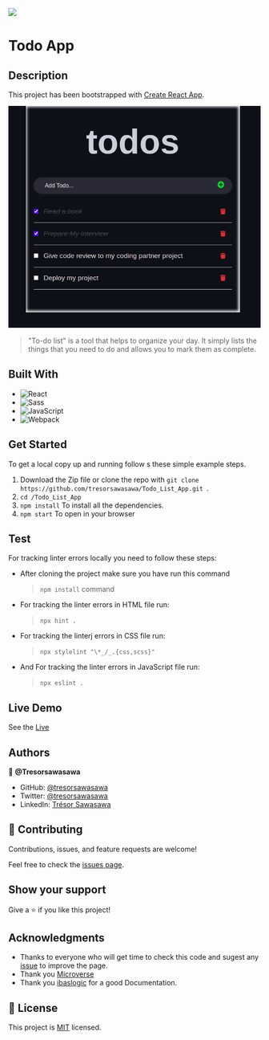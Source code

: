 ![](https://img.shields.io/badge/Microverse-blueviolet)

# Todo App

## Description

This project has been bootstrapped with [Create React App](https://github.com/facebook/create-react-app).

![App View](./src/assets/images/react-todo-app.png)

> "To-do list" is a tool that helps to organize your day. It simply lists the things that you need to do and allows you to mark them as complete.

## Built With

- ![React](https://img.shields.io/badge/-React-000000?style=flat&logo=react)
- ![Sass](https://img.shields.io/badge/-Sass-000000?style=flat&logo=sass&logoColor=ffffff&labelColor=%23CC6699)
- ![JavaScript](https://img.shields.io/badge/-JavaScript-000000?style=flat&logo=javascript)
- ![Webpack](https://img.shields.io/badge/-Webpack-000000?style=flat&logo=Webpack)

## Get Started

To get a local copy up and running follow s these simple example steps.

1. Download the Zip file or clone the repo with `git clone https://github.com/tresorsawasawa/Todo_List_App.git `.
2. `cd /Todo_List_App`
3. `npm install` To install all the dependencies.
4. `npm start` To open in your browser

## Test

For tracking linter errors locally you need to follow these steps:

- After cloning the project make sure you have run this command

  > `npm install` command

- For tracking the linter errors in HTML file run:

  > `npx hint .`

- For tracking the linterj errors in CSS file run:

  > `npx stylelint "\*_/_.{css,scss}"`

- And For tracking the linter errors in JavaScript file run:

  > `npx eslint .`

## Live Demo

See the [Live](https://tresorsawasawa.github.io/react-todo-app/)

## Authors

👤 **@Tresorsawasawa**

- GitHub: [@tresorsawasawa](https://github.com/tresorsawasawa)
- Twitter: [@tresorsawasawa](https://twitter.com/TresorSawasawa)
- LinkedIn: [Trésor Sawasawa](https://www.linkedin.com/in/tr%C3%A9sor-sawasawa-43745320b/)

## 🤝 Contributing

Contributions, issues, and feature requests are welcome!

Feel free to check the [issues page](../../issues/).

## Show your support

Give a ⭐️ if you like this project!

## Acknowledgments

- Thanks to everyone who will get time to check this code and sugest any [issue](https://github.com/tresorsawasawa/MyPortfolio/issues) to improve the page.
- Thank you [Microverse](https://www.microverse.org/)
- Thank you [ibaslogic](https://ibaslogic.com/react-tutorial-for-beginners/) for a good Documentation.

## 📝 License

This project is [MIT](./MIT.md) licensed.
